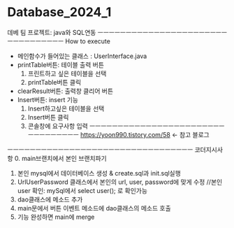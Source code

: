 # Database_2024_1
데베 팀 프로젝트: java와 SQL연동
ㅡㅡㅡㅡㅡㅡㅡㅡㅡㅡㅡㅡㅡㅡㅡㅡㅡㅡㅡㅡㅡㅡㅡㅡㅡㅡㅡㅡㅡㅡㅡㅡㅡ
How to execute
- 메인함수가 들어있는 클래스 : UserInterface.java 
- printTable버튼: 테이블 출력 버튼
	1. 프린트하고 싶은 테이블을 선택
	2. printTable버튼 클릭
- clearResult버튼: 출력창 클리어 버튼
- Insert버튼: insert 기능
	1. Insert하고싶은 테이블을 선택
	2. Insert버튼 클릭
	3. 콘솔창에 요구사항 입력
ㅡㅡㅡㅡㅡㅡㅡㅡㅡㅡㅡㅡㅡㅡㅡㅡㅡㅡㅡㅡㅡㅡㅡㅡㅡㅡㅡㅡㅡㅡㅡㅡㅡ
https://yoon990.tistory.com/58 <- 참고 블로그

ㅡㅡㅡㅡㅡㅡㅡㅡㅡㅡㅡㅡㅡㅡㅡㅡㅡㅡㅡㅡㅡㅡㅡㅡㅡㅡㅡㅡㅡㅡㅡㅡㅡ
코더지시사항
0. main브랜치에서 본인 브랜치파기
1. 본인 mysql에서 데이터베이스 생성 & create.sql과 init.sql실행
2. UrlUserPassword 클래스에서 본인의 url, user, password에 맞게 수정 
//본인 user 확인: mySql에서 select user(); 로 확인가능
3. dao클래스에 메소드 추가
4. main문에서 버튼 이벤트 메소드에 dao클래스의 메소드 호출
5. 기능 완성하면 main에 merge